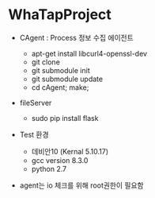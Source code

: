# WhaTapProject

* CAgent : Process 정보 수집 에이전트
  * apt-get install libcurl4-openssl-dev
  * git clone
  * git submodule init
  * git submodule update
  * cd cAgent; make;

* fileServer 
  * sudo pip install flask

* Test 환경
  * 데비안10 (Kernal 5.10.17)
  * gcc version 8.3.0
  * python 2.7

* agent는 io 체크를 위해 root권한이 필요함
